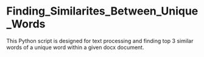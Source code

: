 # Finding_Similarites_Between_Unique_Words
This Python script is designed for text processing and finding top 3 similar words of a unique word within a given docx document.
